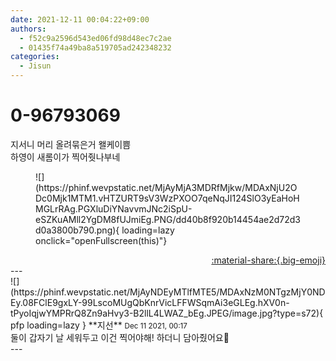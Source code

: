 ```yaml
---
date: 2021-12-11 00:04:22+09:00
authors:
  - f52c9a2596d543ed06fd98d48ec7c2ae
  - 01435f74a49ba8a519705ad242348232
categories:
  - Jisun
---
```


# 0-96793069

<div class="post-container" markdown="1">
<div class="content-container md-sidebar__scrollwrap" markdown="1">

지서니 머리 올려묶은거 왤케이쁨<br>하영이 새롬이가 찍어줫나부네
<figure markdown="1">
![](https://phinf.wevpstatic.net/MjAyMjA3MDRfMjkw/MDAxNjU2ODc0Mjk1MTM1.vHTZURT9sV3WzPXOO7qeNqJI124SlO3yEaHoHMGLrRAg.PGXluDiYNavvmJNc2iSpU-eSZKuAMll2YgDM8fUJmiEg.PNG/dd40b8f920b14454ae2d72d3d0a3800b790.png){ loading=lazy onclick="openFullscreen(this)"}
</figure>


</div>
</div>

<div style="text-align: right;" markdown="1">
<a href="https://weverse.io/fromis9/fanpost/0-96793069" style="text-align: right;">:material-share:{.big-emoji}</a>
</div>
---

<div class="comments-container md-sidebar__scrollwrap" markdown="1">
<div class="comment" markdown="1">
<div class='id-container' markdown="1">
![](https://phinf.wevpstatic.net/MjAyNDEyMTlfMTE5/MDAxNzM0NTgzMjY0NDEy.08FClE9gxLY-99LscoMUgQbKnrVicLFFWSqmAi3eGLEg.hXV0n-tPyoIqjwYMPRrQ8Zn9aHvy3-B2llL4LWAZ_bEg.JPEG/image.jpg?type=s72){ pfp loading=lazy }
**<span class="artist">지선</span>** <small>Dec 11 2021, 00:17</small><br>
</div>
<div class='comment-body' markdown="1">
둘이 갑자기 날 세워두고 이건 찍어야해! 하더니 담아줬어요🥴
</div>
</div>
</div>
---
